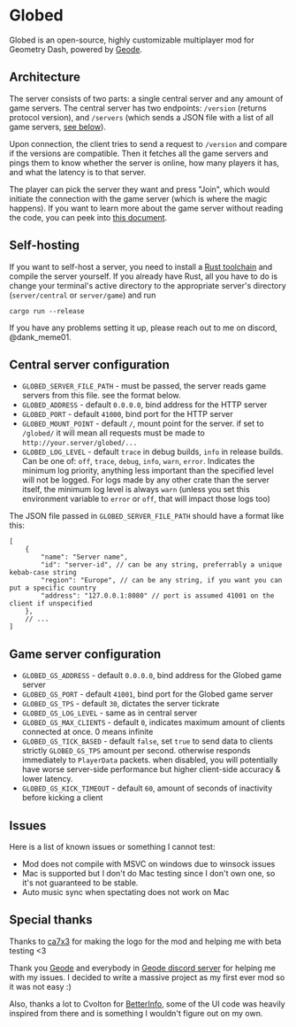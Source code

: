 # Globed

Globed is an open-source, highly customizable multiplayer mod for Geometry Dash, powered by [Geode](https://geode-sdk.org/).

## Architecture

The server consists of two parts: a single central server and any amount of game servers. The central server has two endpoints: `/version` (returns protocol version), and `/servers` (which sends a JSON file with a list of all game servers, [see below](#central-server-configuration)).

Upon connection, the client tries to send a request to `/version` and compare if the versions are compatible. Then it fetches all the game servers and pings them to know whether the server is online, how many players it has, and what the latency is to that server.

The player can pick the server they want and press "Join", which would initiate the connection with the game server (which is where the magic happens). If you want to learn more about the game server without reading the code, you can peek into [this document](server/game/protocol.md).

## Self-hosting

If you want to self-host a server, you need to install a [Rust toolchain](https://rustup.rs/) and compile the server yourself. If you already have Rust, all you have to do is change your terminal's active directory to the appropriate server's directory (`server/central` or `server/game`) and run

```
cargo run --release
```

If you have any problems setting it up, please reach out to me on discord, @dank_meme01.

## Central server configuration

* `GLOBED_SERVER_FILE_PATH` - must be passed, the server reads game servers from this file. see the format below.
* `GLOBED_ADDRESS` - default `0.0.0.0`, bind address for the HTTP server
* `GLOBED_PORT` - default `41000`, bind port for the HTTP server
* `GLOBED_MOUNT_POINT` - default `/`, mount point for the server. if set to `/globed/` it will mean all requests must be made to `http://your.server/globed/...`
* `GLOBED_LOG_LEVEL` - default `trace` in debug builds, `info` in release builds. Can be one of: `off`, `trace`, `debug`, `info`, `warn`, `error`. Indicates the minimum log priority, anything less important than the specified level will not be logged. For logs made by any other crate than the server itself, the minimum log level is always `warn` (unless you set this environment variable to `error` or `off`, that will impact those logs too)

The JSON file passed in `GLOBED_SERVER_FILE_PATH` should have a format like this:

```json5
[
    {
        "name": "Server name",
        "id": "server-id", // can be any string, preferrably a unique kebab-case string
        "region": "Europe", // can be any string, if you want you can put a specific country
        "address": "127.0.0.1:8080" // port is assumed 41001 on the client if unspecified
    },
    // ...
]
```

## Game server configuration

* `GLOBED_GS_ADDRESS` - default `0.0.0.0`, bind address for the Globed game server
* `GLOBED_GS_PORT` - default `41001`, bind port for the Globed game server
* `GLOBED_GS_TPS` - default `30`, dictates the server tickrate
* `GLOBED_GS_LOG_LEVEL` - same as in central server
* `GLOBED_GS_MAX_CLIENTS` - default `0`, indicates maximum amount of clients connected at once. 0 means infinite
* `GLOBED_GS_TICK_BASED` - default `false`, set `true` to send data to clients strictly `GLOBED_GS_TPS` amount per second. otherwise responds immediately to `PlayerData` packets. when disabled, you will potentially have worse server-side performance but higher client-side accuracy & lower latency.
* `GLOBED_GS_KICK_TIMEOUT` - default `60`, amount of seconds of inactivity before kicking a client

## Issues

Here is a list of known issues or something I cannot test:

* Mod does not compile with MSVC on windows due to winsock issues
* Mac is supported but I don't do Mac testing since I don't own one, so it's not guaranteed to be stable.
* Auto music sync when spectating does not work on Mac

## Special thanks

Thanks to [ca7x3](https://twitter.com/ca7x3) for making the logo for the mod and helping me with beta testing <3

Thank you [Geode](https://geode-sdk.org/) and everybody in [Geode discord server](https://discord.gg/9e43WMKzhp) for helping me with my issues. I decided to write a massive project as my first ever mod so it was not easy :)

Also, thanks a lot to Cvolton for [BetterInfo](https://github.com/Cvolton/betterinfo-geode), some of the UI code was heavily inspired from there and is something I wouldn't figure out on my own.